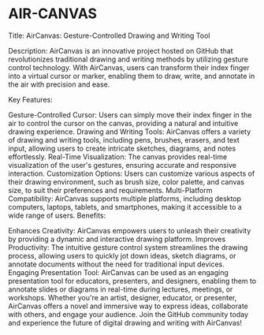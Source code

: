 # AIR-CANVAS
Title: AirCanvas: Gesture-Controlled Drawing and Writing Tool

Description:
AirCanvas is an innovative project hosted on GitHub that revolutionizes traditional drawing and writing methods by utilizing gesture control technology. With AirCanvas, users can transform their index finger into a virtual cursor or marker, enabling them to draw, write, and annotate in the air with precision and ease.

Key Features:

Gesture-Controlled Cursor: Users can simply move their index finger in the air to control the cursor on the canvas, providing a natural and intuitive drawing experience.
Drawing and Writing Tools: AirCanvas offers a variety of drawing and writing tools, including pens, brushes, erasers, and text input, allowing users to create intricate sketches, diagrams, and notes effortlessly.
Real-Time Visualization: The canvas provides real-time visualization of the user's gestures, ensuring accurate and responsive interaction.
Customization Options: Users can customize various aspects of their drawing environment, such as brush size, color palette, and canvas size, to suit their preferences and requirements.
Multi-Platform Compatibility: AirCanvas supports multiple platforms, including desktop computers, laptops, tablets, and smartphones, making it accessible to a wide range of users.
Benefits:

Enhances Creativity: AirCanvas empowers users to unleash their creativity by providing a dynamic and interactive drawing platform.
Improves Productivity: The intuitive gesture control system streamlines the drawing process, allowing users to quickly jot down ideas, sketch diagrams, or annotate documents without the need for traditional input devices.
Engaging Presentation Tool: AirCanvas can be used as an engaging presentation tool for educators, presenters, and designers, enabling them to annotate slides or diagrams in real-time during lectures, meetings, or workshops.
Whether you're an artist, designer, educator, or presenter, AirCanvas offers a novel and immersive way to express ideas, collaborate with others, and engage your audience. Join the GitHub community today and experience the future of digital drawing and writing with AirCanvas!





